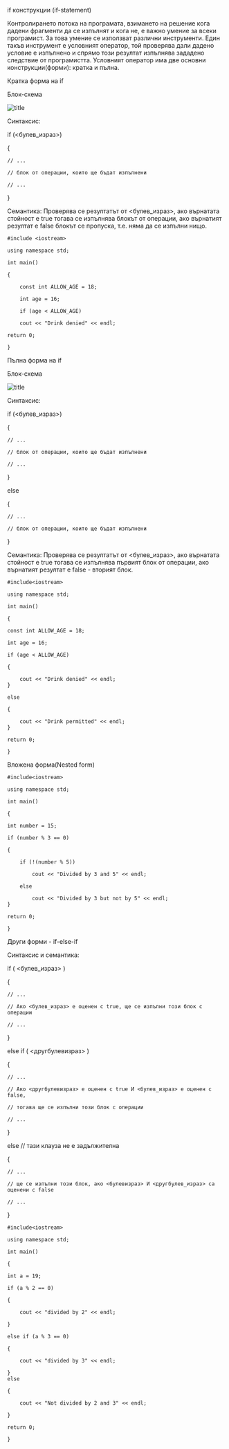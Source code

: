 if конструкции (if-statement)

Контролирането потока на програмата, взимането на решение кога дадени фрагменти да се изпълнят и кога не, е важно умение за всеки програмист. За това умение се използват различни инструменти. Един такъв инструмент е условният оператор, той проверява дали дадено условие е изпълнено и спрямо този резултат изпълнява зададено следствие от програмистта. Условният оператор има две основни конструкции(форми): кратка и пълна.

Кратка форма на if

Блок-схема

![title](https://github.com/natigeorgieva/UP-2017-2018/blob/master/Theory/diagrams/if.png)


Синтаксис:

if (<булев_израз>)

{

    // ...

    // блок от операции, които ще бъдат изпълнени

    // ...

}

Семантика: Проверява се резултатът от <булев_израз>, ако върнатата стойност е true тогава се изпълнява блокът от операции, ако върнатият резултат е false блокът се пропуска, т.е. няма да се изпълни нищо.



    #include <iostream>

    using namespace std;

    int main()

    {
    
        const int ALLOW_AGE = 18;
    
        int age = 16;
    
        if (age < ALLOW_AGE) 
    	
        cout << "Drink denied" << endl;
    
    return 0;

    }


Пълна форма на if

Блок-схема

![title](https://github.com/natigeorgieva/UP-2017-2018/blob/master/Theory/diagrams/if-else.png)


Синтаксис:

if (<булев_израз>)

{

    // ...

    // блок от операции, които ще бъдат изпълнени

    // ...

}

else

{

    // ...

    // блок от операции, които ще бъдат изпълнени 

}

Семантика: Проверява се резултатът от <булев_израз>, ако върнатата стойност е true тогава се изпълнява първият блок от операции, ако върнатият резултат е false - вторият блок.



    #include<iostream>

    using namespace std;
    
    int main()

    {
    
    const int ALLOW_AGE = 18;
    
    int age = 16;
    
    if (age < ALLOW_AGE)
    
    { 
    	
        cout << "Drink denied" << endl;
    }
    
    else
    
    {
    
        cout << "Drink permitted" << endl;
    } 
    
    return 0;

    }



Вложена форма(Nested form)



    #include<iostream>

    using namespace std;

    int main()

    {
    
    int number = 15;

    if (number % 3 == 0)
    
    {
    
        if (!(number % 5))
    	
            cout << "Divided by 3 and 5" << endl;
    	
        else
    	
            cout << "Divided by 3 but not by 5" << endl;
    }
    
    return 0;

    }   

Други форми - if-else-if

Синтаксис и семантика:

if ( <булев_израз> ) 

{

    // ...

  	// Ако <булев_израз> е оценен с true, ще се изпълни този блок с операции

  	// ...

}

else if ( <другбулевизраз> ) 

{

  	// ...

  	// Ако <другбулевизраз> е оценен с true И <булев_израз> е оценен с false, 

  	// тогава ще се изпълни този блок с операции

  	// ...

}

else // тази клауза не е задължителна

{

  	// ...

  	// ще се изпълни този блок, ако <булевизраз> И <другбулев_израз> са оценени с false

  	// ...

}



    #include<iostream>

    using namespace std;

    int main()

    {
    
    int a = 19;
        
    if (a % 2 == 0)
    
    {
    
        cout << "divided by 2" << endl;
    
    }
    
    else if (a % 3 == 0)
    
    {
    
        cout << "divided by 3" << endl;
    
    }
    else
    
    {
    
        cout << "Not divided by 2 and 3" << endl;
    
    }
    
    return 0;

    }
